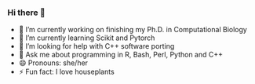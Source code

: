 ### Hi there 👋

- 🔭 I’m currently working on finishing my Ph.D. in Computational Biology
- 🌱 I’m currently learning Scikit and Pytorch
- 🤔 I’m looking for help with C++ software porting 
- 💬 Ask me about programming in R, Bash, Perl, Python and C++ 
- 😄 Pronouns: she/her
- ⚡ Fun fact: I love houseplants

